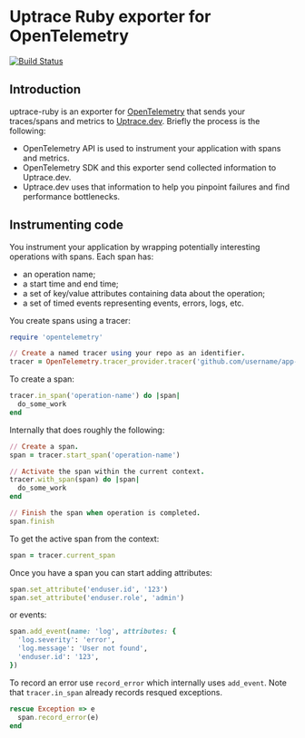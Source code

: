 # Uptrace Ruby exporter for OpenTelemetry

[![Build Status](https://travis-ci.org/uptrace/uptrace-ruby.svg?branch=master)](https://travis-ci.org/uptrace/uptrace-ruby)

## Introduction

uptrace-ruby is an exporter for [OpenTelemetry](https://opentelemetry.io/) that
sends your traces/spans and metrics to [Uptrace.dev](https://uptrace.dev).
Briefly the process is the following:

- OpenTelemetry API is used to instrument your application with spans and
  metrics.
- OpenTelemetry SDK and this exporter send collected information to Uptrace.dev.
- Uptrace.dev uses that information to help you pinpoint failures and find
  performance bottlenecks.

## Instrumenting code

You instrument your application by wrapping potentially interesting operations
with spans. Each span has:

- an operation name;
- a start time and end time;
- a set of key/value attributes containing data about the operation;
- a set of timed events representing events, errors, logs, etc.

You create spans using a tracer:

```ruby
require 'opentelemetry'

// Create a named tracer using your repo as an identifier.
tracer = OpenTelemetry.tracer_provider.tracer('github.com/username/app-name', 'semver:1.0')
```

To create a span:

```ruby
tracer.in_span('operation-name') do |span|
  do_some_work
end
```

Internally that does roughly the following:

```ruby
// Create a span.
span = tracer.start_span('operation-name')

// Activate the span within the current context.
tracer.with_span(span) do |span|
  do_some_work
end

// Finish the span when operation is completed.
span.finish
```

To get the active span from the context:

```ruby
span = tracer.current_span
```

Once you have a span you can start adding attributes:

```ruby
span.set_attribute('enduser.id', '123')
span.set_attribute('enduser.role', 'admin')
```

or events:

```ruby
span.add_event(name: 'log', attributes: {
  'log.severity': 'error',
  'log.message': 'User not found',
  'enduser.id': '123',
})
```

To record an error use `record_error` which internally uses `add_event`. Note
that `tracer.in_span` already records resqued exceptions.

```ruby
rescue Exception => e
  span.record_error(e)
end
```
